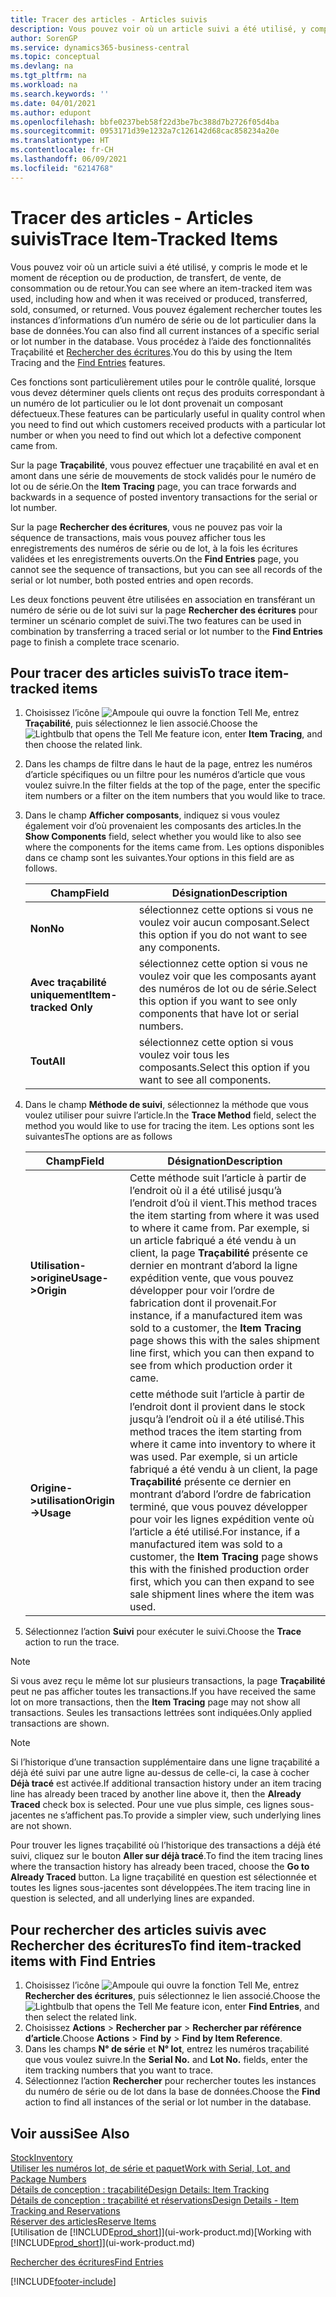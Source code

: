```yaml
---
title: Tracer des articles - Articles suivis
description: Vous pouvez voir où un article suivi a été utilisé, y compris le mode et le moment de réception ou de production, de transfert, de vente, de consommation ou de retour. Vous pouvez également rechercher toutes les instances d’informations d’un numéro de série ou de lot particulier dans la base de données. Vous procédez à l’aide des fonctionnalités Traçabilité et Rechercher des écritures.
author: SorenGP
ms.service: dynamics365-business-central
ms.topic: conceptual
ms.devlang: na
ms.tgt_pltfrm: na
ms.workload: na
ms.search.keywords: ''
ms.date: 04/01/2021
ms.author: edupont
ms.openlocfilehash: bbfe0237beb58f22d3be7bc388d7b2726f05d4ba
ms.sourcegitcommit: 0953171d39e1232a7c126142d68cac858234a20e
ms.translationtype: HT
ms.contentlocale: fr-CH
ms.lasthandoff: 06/09/2021
ms.locfileid: "6214768"
---
```

# <a name="trace-item-tracked-items"></a><span data-ttu-id="4d6a1-105">Tracer des articles - Articles suivis</span><span class="sxs-lookup"><span data-stu-id="4d6a1-105">Trace Item-Tracked Items</span></span>
<span data-ttu-id="4d6a1-106">Vous pouvez voir où un article suivi a été utilisé, y compris le mode et le moment de réception ou de production, de transfert, de vente, de consommation ou de retour.</span><span class="sxs-lookup"><span data-stu-id="4d6a1-106">You can see where an item-tracked item was used, including how and when it was received or produced, transferred, sold, consumed, or returned.</span></span> <span data-ttu-id="4d6a1-107">Vous pouvez également rechercher toutes les instances d’informations d’un numéro de série ou de lot particulier dans la base de données.</span><span class="sxs-lookup"><span data-stu-id="4d6a1-107">You can also find all current instances of a specific serial or lot number in the database.</span></span> <span data-ttu-id="4d6a1-108">Vous procédez à l’aide des fonctionnalités Traçabilité et [Rechercher des écritures](ui-find-entries.md).</span><span class="sxs-lookup"><span data-stu-id="4d6a1-108">You do this by using the Item Tracing and the [Find Entries](ui-find-entries.md) features.</span></span>  

<span data-ttu-id="4d6a1-109">Ces fonctions sont particulièrement utiles pour le contrôle qualité, lorsque vous devez déterminer quels clients ont reçus des produits correspondant à un numéro de lot particulier ou le lot dont provenait un composant défectueux.</span><span class="sxs-lookup"><span data-stu-id="4d6a1-109">These features can be particularly useful in quality control when you need to find out which customers received products with a particular lot number or when you need to find out which lot a defective component came from.</span></span>  

 <span data-ttu-id="4d6a1-110">Sur la page **Traçabilité**, vous pouvez effectuer une traçabilité en aval et en amont dans une série de mouvements de stock validés pour le numéro de lot ou de série.</span><span class="sxs-lookup"><span data-stu-id="4d6a1-110">On the **Item Tracing** page, you can trace forwards and backwards in a sequence of posted inventory transactions for the serial or lot number.</span></span>  

 <span data-ttu-id="4d6a1-111">Sur la page **Rechercher des écritures**, vous ne pouvez pas voir la séquence de transactions, mais vous pouvez afficher tous les enregistrements des numéros de série ou de lot, à la fois les écritures validées et les enregistrements ouverts.</span><span class="sxs-lookup"><span data-stu-id="4d6a1-111">On the **Find Entries** page, you cannot see the sequence of transactions, but you can see all records of the serial or lot number, both posted entries and open records.</span></span>  

 <span data-ttu-id="4d6a1-112">Les deux fonctions peuvent être utilisées en association en transférant un numéro de série ou de lot suivi sur la page **Rechercher des écritures** pour terminer un scénario complet de suivi.</span><span class="sxs-lookup"><span data-stu-id="4d6a1-112">The two features can be used in combination by transferring a traced serial or lot number to the **Find Entries** page to finish a complete trace scenario.</span></span> <!-- For more information, see [Walkthrough: Tracing Serial-Lot Numbers](walkthrough-tracing-serial-lot-numbers.md).   -->

## <a name="to-trace-item-tracked-items"></a><span data-ttu-id="4d6a1-113">Pour tracer des articles suivis</span><span class="sxs-lookup"><span data-stu-id="4d6a1-113">To trace item-tracked items</span></span>  

1.  <span data-ttu-id="4d6a1-114">Choisissez l’icône ![Ampoule qui ouvre la fonction Tell Me](media/ui-search/search_small.png "Dites-moi ce que vous voulez faire"), entrez **Traçabilité**, puis sélectionnez le lien associé.</span><span class="sxs-lookup"><span data-stu-id="4d6a1-114">Choose the ![Lightbulb that opens the Tell Me feature](media/ui-search/search_small.png "Tell me what you want to do") icon, enter **Item Tracing**, and then choose the related link.</span></span>  
2.  <span data-ttu-id="4d6a1-115">Dans les champs de filtre dans le haut de la page, entrez les numéros d’article spécifiques ou un filtre pour les numéros d’article que vous voulez suivre.</span><span class="sxs-lookup"><span data-stu-id="4d6a1-115">In the filter fields at the top of the page, enter the specific item numbers or a filter on the item numbers that you would like to trace.</span></span>  
3.  <span data-ttu-id="4d6a1-116">Dans le champ **Afficher composants**, indiquez si vous voulez également voir d’où provenaient les composants des articles.</span><span class="sxs-lookup"><span data-stu-id="4d6a1-116">In the **Show Components** field, select whether you would like to also see where the components for the items came from.</span></span> <span data-ttu-id="4d6a1-117">Les options disponibles dans ce champ sont les suivantes.</span><span class="sxs-lookup"><span data-stu-id="4d6a1-117">Your options in this field are as follows.</span></span>  

    |<span data-ttu-id="4d6a1-118">Champ</span><span class="sxs-lookup"><span data-stu-id="4d6a1-118">Field</span></span>|<span data-ttu-id="4d6a1-119">Désignation</span><span class="sxs-lookup"><span data-stu-id="4d6a1-119">Description</span></span>|  
    |----------------------------------|---------------------------------------|  
    |<span data-ttu-id="4d6a1-120">**Non**</span><span class="sxs-lookup"><span data-stu-id="4d6a1-120">**No**</span></span>|<span data-ttu-id="4d6a1-121">sélectionnez cette options si vous ne voulez voir aucun composant.</span><span class="sxs-lookup"><span data-stu-id="4d6a1-121">Select this option if you do not want to see any components.</span></span>|  
    |<span data-ttu-id="4d6a1-122">**Avec traçabilité uniquement**</span><span class="sxs-lookup"><span data-stu-id="4d6a1-122">**Item-tracked Only**</span></span>|<span data-ttu-id="4d6a1-123">sélectionnez cette option si vous ne voulez voir que les composants ayant des numéros de lot ou de série.</span><span class="sxs-lookup"><span data-stu-id="4d6a1-123">Select this option if you want to see only components that have lot or serial numbers.</span></span>|  
    |<span data-ttu-id="4d6a1-124">**Tout**</span><span class="sxs-lookup"><span data-stu-id="4d6a1-124">**All**</span></span>|<span data-ttu-id="4d6a1-125">sélectionnez cette option si vous voulez voir tous les composants.</span><span class="sxs-lookup"><span data-stu-id="4d6a1-125">Select this option if you want to see all components.</span></span>|  

4.  <span data-ttu-id="4d6a1-126">Dans le champ **Méthode de suivi**, sélectionnez la méthode que vous voulez utiliser pour suivre l’article.</span><span class="sxs-lookup"><span data-stu-id="4d6a1-126">In the **Trace Method** field, select the method you would like to use for tracing the item.</span></span> <span data-ttu-id="4d6a1-127">Les options sont les suivantes</span><span class="sxs-lookup"><span data-stu-id="4d6a1-127">The options are as follows</span></span>  

    |<span data-ttu-id="4d6a1-128">Champ</span><span class="sxs-lookup"><span data-stu-id="4d6a1-128">Field</span></span>|<span data-ttu-id="4d6a1-129">Désignation</span><span class="sxs-lookup"><span data-stu-id="4d6a1-129">Description</span></span>|  
    |----------------------------------|---------------------------------------|  
    |<span data-ttu-id="4d6a1-130">**Utilisation->origine**</span><span class="sxs-lookup"><span data-stu-id="4d6a1-130">**Usage->Origin**</span></span>|<span data-ttu-id="4d6a1-131">Cette méthode suit l’article à partir de l’endroit où il a été utilisé jusqu’à l’endroit d’où il vient.</span><span class="sxs-lookup"><span data-stu-id="4d6a1-131">This method traces the item starting from where it was used to where it came from.</span></span> <span data-ttu-id="4d6a1-132">Par exemple, si un article fabriqué a été vendu à un client, la page **Traçabilité** présente ce dernier en montrant d’abord la ligne expédition vente, que vous pouvez développer pour voir l’ordre de fabrication dont il provenait.</span><span class="sxs-lookup"><span data-stu-id="4d6a1-132">For instance, if a manufactured item was sold to a customer, the **Item Tracing** page shows this with the sales shipment line first, which you can then expand to see from which production order it came.</span></span>|  
    |<span data-ttu-id="4d6a1-133">**Origine->utilisation**</span><span class="sxs-lookup"><span data-stu-id="4d6a1-133">**Origin->Usage**</span></span>|<span data-ttu-id="4d6a1-134">cette méthode suit l’article à partir de l’endroit dont il provient dans le stock jusqu’à l’endroit où il a été utilisé.</span><span class="sxs-lookup"><span data-stu-id="4d6a1-134">This method traces the item starting from where it came into inventory to where it was used.</span></span> <span data-ttu-id="4d6a1-135">Par exemple, si un article fabriqué a été vendu à un client, la page **Traçabilité** présente ce dernier en montrant d’abord l’ordre de fabrication terminé, que vous pouvez développer pour voir les lignes expédition vente où l’article a été utilisé.</span><span class="sxs-lookup"><span data-stu-id="4d6a1-135">For instance, if a manufactured item was sold to a customer, the **Item Tracing** page shows this with the finished production order first, which you can then expand to see sale shipment lines where the item was used.</span></span>|  

5.  <span data-ttu-id="4d6a1-136">Sélectionnez l’action **Suivi** pour exécuter le suivi.</span><span class="sxs-lookup"><span data-stu-id="4d6a1-136">Choose the **Trace** action to run the trace.</span></span>  

> [!NOTE]  
>  <span data-ttu-id="4d6a1-137">Si vous avez reçu le même lot sur plusieurs transactions, la page **Traçabilité** peut ne pas afficher toutes les transactions.</span><span class="sxs-lookup"><span data-stu-id="4d6a1-137">If you have received the same lot on more transactions, then the **Item Tracing** page may not show all transactions.</span></span> <span data-ttu-id="4d6a1-138">Seules les transactions lettrées sont indiquées.</span><span class="sxs-lookup"><span data-stu-id="4d6a1-138">Only applied transactions are shown.</span></span>  

> [!NOTE]  
>  <span data-ttu-id="4d6a1-139">Si l’historique d’une transaction supplémentaire dans une ligne traçabilité a déjà été suivi par une autre ligne au-dessus de celle-ci, la case à cocher **Déjà tracé** est activée.</span><span class="sxs-lookup"><span data-stu-id="4d6a1-139">If additional transaction history under an item tracing line has already been traced by another line above it, then the **Already Traced** check box is selected.</span></span> <span data-ttu-id="4d6a1-140">Pour une vue plus simple, ces lignes sous-jacentes ne s’affichent pas.</span><span class="sxs-lookup"><span data-stu-id="4d6a1-140">To provide a simpler view, such underlying lines are not shown.</span></span>  
>   
>  <span data-ttu-id="4d6a1-141">Pour trouver les lignes traçabilité où l’historique des transactions a déjà été suivi, cliquez sur le bouton **Aller sur déjà tracé**.</span><span class="sxs-lookup"><span data-stu-id="4d6a1-141">To find the item tracing lines where the transaction history has already been traced, choose the **Go to Already Traced** button.</span></span> <span data-ttu-id="4d6a1-142">La ligne traçabilité en question est sélectionnée et toutes les lignes sous-jacentes sont développées.</span><span class="sxs-lookup"><span data-stu-id="4d6a1-142">The item tracing line in question is selected, and all underlying lines are expanded.</span></span>  

## <a name="to-find-item-tracked-items-with-find-entries"></a><span data-ttu-id="4d6a1-143">Pour rechercher des articles suivis avec Rechercher des écritures</span><span class="sxs-lookup"><span data-stu-id="4d6a1-143">To find item-tracked items with Find Entries</span></span>  

1. <span data-ttu-id="4d6a1-144">Choisissez l’icône ![Ampoule qui ouvre la fonction Tell Me](media/ui-search/search_small.png "Dites-moi ce que vous voulez faire"), entrez **Rechercher des écritures**, puis sélectionnez le lien associé.</span><span class="sxs-lookup"><span data-stu-id="4d6a1-144">Choose the ![Lightbulb that opens the Tell Me feature](media/ui-search/search_small.png "Tell me what you want to do") icon, enter **Find Entries**, and then select the related link.</span></span>  
2. <span data-ttu-id="4d6a1-145">Choisissez **Actions** > **Rechercher par** > **Rechercher par référence d’article**.</span><span class="sxs-lookup"><span data-stu-id="4d6a1-145">Choose **Actions** > **Find by** > **Find by Item Reference**.</span></span>
3. <span data-ttu-id="4d6a1-146">Dans les champs **N° de série** et **N° lot**, entrez les numéros traçabilité que vous voulez suivre.</span><span class="sxs-lookup"><span data-stu-id="4d6a1-146">In the **Serial No.** and **Lot No.** fields, enter the item tracking numbers that you want to trace.</span></span>  
4. <span data-ttu-id="4d6a1-147">Sélectionnez l’action **Rechercher** pour rechercher toutes les instances du numéro de série ou de lot dans la base de données.</span><span class="sxs-lookup"><span data-stu-id="4d6a1-147">Choose the **Find** action to find all instances of the serial or lot number in the database.</span></span>  

## <a name="see-also"></a><span data-ttu-id="4d6a1-148">Voir aussi</span><span class="sxs-lookup"><span data-stu-id="4d6a1-148">See Also</span></span>

[<span data-ttu-id="4d6a1-149">Stock</span><span class="sxs-lookup"><span data-stu-id="4d6a1-149">Inventory</span></span>](inventory-manage-inventory.md)  
[<span data-ttu-id="4d6a1-150">Utiliser les numéros lot, de série et paquet</span><span class="sxs-lookup"><span data-stu-id="4d6a1-150">Work with Serial, Lot, and Package Numbers</span></span>](inventory-how-work-item-tracking.md)  
[<span data-ttu-id="4d6a1-151">Détails de conception : traçabilité</span><span class="sxs-lookup"><span data-stu-id="4d6a1-151">Design Details: Item Tracking</span></span>](design-details-item-tracking.md)  
[<span data-ttu-id="4d6a1-152">Détails de conception : traçabilité et réservations</span><span class="sxs-lookup"><span data-stu-id="4d6a1-152">Design Details - Item Tracking and Reservations</span></span>](design-details-item-tracking-and-reservations.md)  
[<span data-ttu-id="4d6a1-153">Réserver des articles</span><span class="sxs-lookup"><span data-stu-id="4d6a1-153">Reserve Items</span></span>](inventory-how-to-reserve-items.md)  
<span data-ttu-id="4d6a1-154">[Utilisation de [!INCLUDE[prod_short](includes/prod_short.md)]](ui-work-product.md)</span><span class="sxs-lookup"><span data-stu-id="4d6a1-154">[Working with [!INCLUDE[prod_short](includes/prod_short.md)]](ui-work-product.md)</span></span>  
<!-- [Walkthrough: Tracing Serial-Lot Numbers](walkthrough-tracing-serial-lot-numbers.md)   -->
[<span data-ttu-id="4d6a1-155">Rechercher des écritures</span><span class="sxs-lookup"><span data-stu-id="4d6a1-155">Find Entries</span></span>](ui-find-entries.md)  


[!INCLUDE[footer-include](includes/footer-banner.md)]